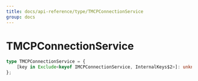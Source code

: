 ```yaml
---
title: docs/api-reference/type/TMCPConnectionService
group: docs
---
```


# TMCPConnectionService

```ts
type TMCPConnectionService = {
    [key in Exclude<keyof IMCPConnectionService, InternalKeys$2>]: unknown;
};
```


